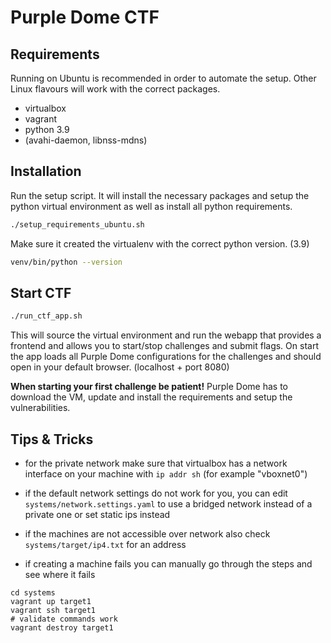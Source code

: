 # Purple Dome CTF

## Requirements

Running on Ubuntu is recommended in order to automate the setup. Other Linux flavours will work with the correct packages.

- virtualbox
- vagrant 
- python 3.9
- (avahi-daemon, libnss-mdns)

## Installation

Run the setup script. It will install the necessary packages and setup the python virtual environment as well as install all python requirements.

```bash 
./setup_requirements_ubuntu.sh
``` 

Make sure it created the virtualenv with the correct python version. (3.9)

```bash 
venv/bin/python --version
``` 

## Start CTF

```bash 
./run_ctf_app.sh
``` 

This will source the virtual environment and run the webapp that provides a frontend and allows you to start/stop challenges and submit flags.
On start the app loads all Purple Dome configurations for the challenges and should open in your default browser. (localhost + port 8080)

**When starting your first challenge be patient!**
Purple Dome has to download the VM, update and install the requirements and setup the vulnerabilities.

## Tips & Tricks

- for the private network make sure that virtualbox has a network interface on your machine with ```ip addr sh``` (for example "vboxnet0")

- if the default network settings do not work for you, you can edit ```systems/network.settings.yaml``` to use a bridged network instead of a private one or set static ips instead 

- if the machines are not accessible over network also check ```systems/target/ip4.txt``` for an address

- if creating a machine fails you can manually go through the steps and see where it fails
```
cd systems
vagrant up target1
vagrant ssh target1
# validate commands work
vagrant destroy target1
```